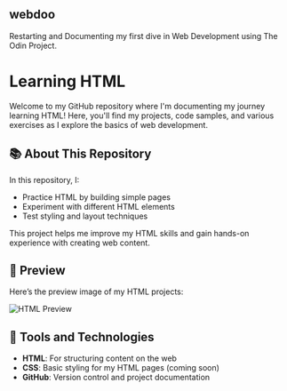 ## webdoo
Restarting and Documenting my first dive in Web Development using The Odin Project. 

# Learning HTML

Welcome to my GitHub repository where I'm documenting my journey learning HTML! Here, you'll find my projects, code samples, and various exercises as I explore the basics of web development.

## 📚 About This Repository

In this repository, I:
- Practice HTML by building simple pages
- Experiment with different HTML elements
- Test styling and layout techniques

This project helps me improve my HTML skills and gain hands-on experience with creating web content.

## 📸 Preview

Here’s the preview image of my HTML projects:

![HTML Preview](webdoo/src/img/2024-11-04T14:50:04,094525852+08:00.png)

## 🔨 Tools and Technologies

- **HTML**: For structuring content on the web
- **CSS**: Basic styling for my HTML pages (coming soon)
- **GitHub**: Version control and project documentation

